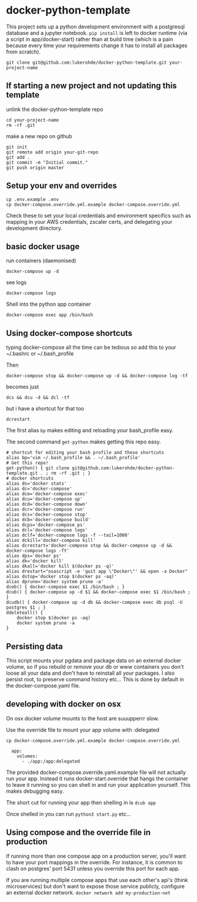 # docker-python-template

This project sets up a python development environment with a postgresql database and a jupyter notebook.   `pip install` is left to docker runtime (via a script in app/docker-start) rather than at build time (which is a pain because every time your requirements change it has to install all packages from scratch).  


```
git clone git@github.com:lukerohde/docker-python-template.git your-project-name
```

## If starting a new project and not updating this template

unlink the docker-python-template repo
```
cd your-project-name
rm -rf .git
```

make a new repo on github

```
git init
git remote add origin your-git-repo
git add .
git commit -m "Initial commit."
git push origin master
```

## Setup your env and overrides

```
cp .env.example .env
cp docker-compose.override.yml.example docker-compose.override.yml
```

Check these to set your local credentials and environment specifics such as mapping in your AWS credentials, zscaler certs, and delegating your development directory.

## basic docker usage
run containers (daemonised)
```
docker-compose up -d
```

see logs
```
docker-compose logs
```

Shell into the python app container
```
docker-compose exec app /bin/bash
```

## Using docker-compose shortcuts
typing docker-compose all the time can be tedious so add this to your ~/.bashrc or ~/.bash_profile

Then 

`docker-compose stop && docker-compose up -d && docker-compose log -tf` 

becomes just

`dcs && dcu -d && dcl -tf`

but i have a shortcut for that too

`dcrestart`

The first alias `bp` makes editing and reloading your bash_profile easy.

The second command `get-python` makes getting this repo easy.

```
# shortcut for editing your bash profile and these shortcuts
alias bp='vim ~/.bash_profile && . ~/.bash_profile'
# Get this repo!
get-python() { git clone git@github.com:lukerohde/docker-python-template.git . ; rm -rf .git ; }
# docker shortcuts
alias ds='docker stats'
alias dc='docker-compose'
alias dce='docker-compose exec'
alias dcu='docker-compose up'
alias dcd='docker-compose down'
alias dcr='docker-compose run'
alias dcs='docker-compose stop'
alias dcb='docker-compose build'
alias dcps='docker-compose ps'
alias dcl='docker-compose logs'
alias dclf='docker-compose logs -f --tail=1000'
alias dckill='docker-compose kill'
alias dcrestart='docker-compose stop && docker-compose up -d && docker-compose logs -ft'
alias dps='docker ps'
alias dk='docker kill'
alias dkall='docker kill $(docker ps -q)'
alias drestart="osascript -e 'quit app \"Docker\"' && open -a Docker"
alias dstop='docker stop $(docker ps -aq)'
alias dprune='docker system prune -a'
dceb() { docker-compose exec $1 /bin/bash ; }
dcub() { docker-compose up -d $1 && docker-compose exec $1 /bin/bash ; }
dcudb() { docker-compose up -d db && docker-compose exec db psql -U postgres $1 ; }
ddeleteall() {
    docker stop $(docker ps -aq)
    docker system prune -a
}
```

## Persisting data
This script mounts your pgdata and package data on an external docker volume, so if you rebuild or remove your db or www containers you don't loose all your data and don't have to reinstall all your packages.  I also persist root, to preserve command history etc...  This is done by default in the docker-compose.yaml file.

## developing with docker on osx
On osx docker volume mounts to the host are suuupperrr slow.

Use the override file to mount your app volume with :delegated
```
cp docker-compose.override.yml.example docker-compose.override.yml
```

```
  app:
    volumes:
      - ./app:/app:delegated
```

The provided docker-compose.override.yaml.example file will not actually run your app.  Instead it runs docker-start.override that hangs the container to leave it running so you can shell in and run your application yourself.  This makes debugging easy.  

The short cut for running your app then shelling in is
`dcub app` 

Once shelled in you can run `python3 start.py` etc...

## Using compose and the override file in production 
If running more than one compose app on a production server, you'll want to have your port mappings in the override.  For instance, it is common to clash on postgres' port 5431 unless you override this port for each app. 

If you are running multiple compose apps that use each other's api's (think microservices) but don't want to expose those service publicly, configure an external docker network.  `docker network add my-production-net`  

